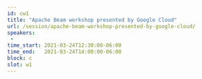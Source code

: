 ```yaml
---
id: cw1
title: "Apache Beam workshop presented by Google Cloud"
url: /session/apache-beam-workshop-presented-by-google-cloud/
speakers:
 - 
time_start: 2021-03-24T12:30:00-06:00
time_end:   2021-03-24T14:00:00-06:00
block: c
slot: w1
---
```


